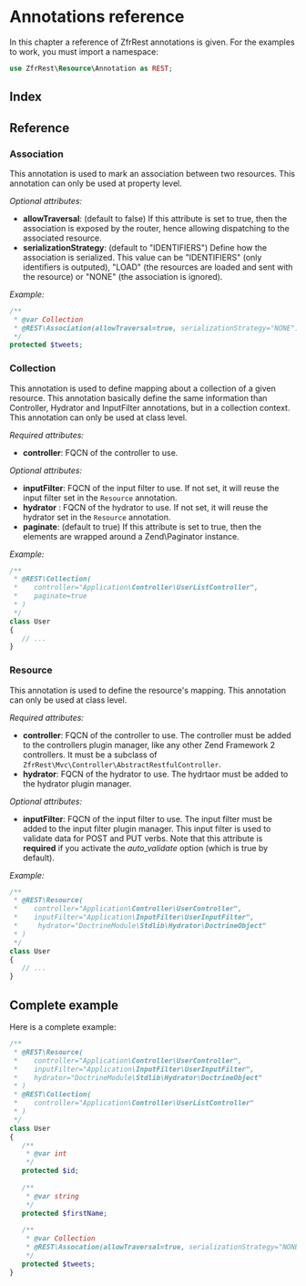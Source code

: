 # Annotations reference

In this chapter a reference of ZfrRest annotations is given. For the examples to work, you must import a namespace:

```php
use ZfrRest\Resource\Annotation as REST;
```

## Index

## Reference

### Association

This annotation is used to mark an association between two resources. This annotation can only be used at property level.

*Optional attributes:*

* **allowTraversal**: (default to false) If this attribute is set to true, then the association is exposed by the router,
hence allowing dispatching to the associated resource.
* **serializationStrategy**: (default to "IDENTIFIERS") Define how the association is serialized. This value can be 
"IDENTIFIERS" (only identifiers is outputed), "LOAD" (the resources are loaded and sent with the resource) or "NONE"
(the association is ignored).

*Example:*

```php
/**
 * @var Collection
 * @REST\Association(allowTraversal=true, serializationStrategy="NONE")
 */
protected $tweets;
```

### Collection

This annotation is used to define mapping about a collection of a given resource. This annotation basically define 
the same information than Controller, Hydrator and InputFilter annotations, but in a collection context. This annotation
can only be used at class level.

*Required attributes:*

* **controller**: FQCN of the controller to use.

*Optional attributes:*

* **inputFilter**: FQCN of the input filter to use. If not set, it will reuse the input filter set in the `Resource` annotation.
* **hydrator** : FQCN of the hydrator to use. If not set, it will reuse the hydrator set in the `Resource` annotation.
* **paginate**: (default to true) If this attribute is set to true, then the elements are wrapped around a Zend\Paginator instance.

*Example:*

```php
/**
 * @REST\Collection(
 *    controller="Application\Controller\UserListController",
 *    paginate=true
 * )
 */
class User
{
   // ...
}
```

### Resource

This annotation is used to define the resource's mapping. This annotation can only be used at class level.

*Required attributes:*

* **controller**: FQCN of the controller to use. The controller must be added to the controllers plugin manager,
like any other Zend Framework 2 controllers. It must be a subclass of `ZfrRest\Mvc\Controller\AbstractRestfulController`.
* **hydrator**: FQCN of the hydrator to use. The hydrtaor must be added to the hydrator plugin manager.

*Optional attributes:*

* **inputFilter**: FQCN of the input filter to use. The input filter must be added to the input
filter plugin manager. This input filter is used to validate data for POST and PUT verbs. Note that this
attribute is **required** if you activate the *auto_validate* option (which is true by default).

*Example:*

```php
/**
 * @REST\Resource(
 *    controller="Application\Controller\UserController",
 *    inputFilter="Application\InputFilter\UserInputFilter",
 *     hydrator="DoctrineModule\Stdlib\Hydrator\DoctrineObject"
 * )
 */
class User
{
   // ...
}
```

## Complete example

Here is a complete example:

```php
/**
 * @REST\Resource(
 *    controller="Application\Controller\UserController",
 *    inputFilter="Application\InputFilter\UserInputFilter",
 *	  hydrator="DoctrineModule\Stdlib\Hydrator\DoctrineObject"
 * )
 * @REST\Collection(
 *    controller="Application\Controller\UserListController"
 * )
 */
class User
{
   /**
    * @var int
    */
   protected $id;
   
   /**
    * @var string
    */
   protected $firstName;
   
   /**
    * @var Collection
    * @REST\Assocation(allowTraversal=true, serializationStrategy="NONE")
    */
   protected $tweets;
}
```
